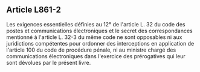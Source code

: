 Article L861-2
----
Les exigences essentielles définies au 12° de l'article L. 32 du code des postes
et communications électroniques et le secret des correspondances mentionné à
l'article L. 32-3 du même code ne sont opposables ni aux juridictions
compétentes pour ordonner des interceptions en application de l'article 100 du
code de procédure pénale, ni au ministre chargé des communications électroniques
dans l'exercice des prérogatives qui leur sont dévolues par le présent livre.
